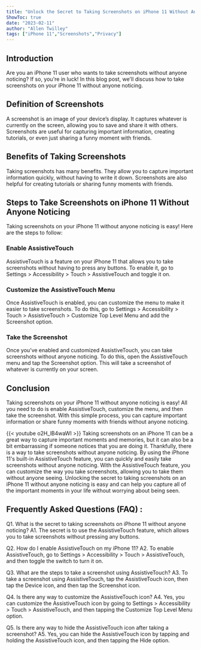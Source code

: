 ```yaml
---
title: "Unlock the Secret to Taking Screenshots on iPhone 11 Without Anyone Noticing!"
ShowToc: true 
date: "2023-02-11"
author: "Allen Twilley" 
tags: ["iPhone 11","Screenshots","Privacy"]
---
```

## Introduction

Are you an iPhone 11 user who wants to take screenshots without anyone noticing? If so, you're in luck! In this blog post, we'll discuss how to take screenshots on your iPhone 11 without anyone noticing. 

## Definition of Screenshots

A screenshot is an image of your device’s display. It captures whatever is currently on the screen, allowing you to save and share it with others. Screenshots are useful for capturing important information, creating tutorials, or even just sharing a funny moment with friends. 

## Benefits of Taking Screenshots

Taking screenshots has many benefits. They allow you to capture important information quickly, without having to write it down. Screenshots are also helpful for creating tutorials or sharing funny moments with friends. 

## Steps to Take Screenshots on iPhone 11 Without Anyone Noticing

Taking screenshots on your iPhone 11 without anyone noticing is easy! Here are the steps to follow: 

### Enable AssistiveTouch

AssistiveTouch is a feature on your iPhone 11 that allows you to take screenshots without having to press any buttons. To enable it, go to Settings > Accessibility > Touch > AssistiveTouch and toggle it on. 

### Customize the AssistiveTouch Menu

Once AssistiveTouch is enabled, you can customize the menu to make it easier to take screenshots. To do this, go to Settings > Accessibility > Touch > AssistiveTouch > Customize Top Level Menu and add the Screenshot option. 

### Take the Screenshot

Once you’ve enabled and customized AssistiveTouch, you can take screenshots without anyone noticing. To do this, open the AssistiveTouch menu and tap the Screenshot option. This will take a screenshot of whatever is currently on your screen. 

## Conclusion

Taking screenshots on your iPhone 11 without anyone noticing is easy! All you need to do is enable AssistiveTouch, customize the menu, and then take the screenshot. With this simple process, you can capture important information or share funny moments with friends without anyone noticing.

{{< youtube o2H_lB4waWI >}} 
Taking screenshots on an iPhone 11 can be a great way to capture important moments and memories, but it can also be a bit embarrassing if someone notices that you are doing it. Thankfully, there is a way to take screenshots without anyone noticing. By using the iPhone 11's built-in AssistiveTouch feature, you can quickly and easily take screenshots without anyone noticing. With the AssistiveTouch feature, you can customize the way you take screenshots, allowing you to take them without anyone seeing. Unlocking the secret to taking screenshots on an iPhone 11 without anyone noticing is easy and can help you capture all of the important moments in your life without worrying about being seen.

## Frequently Asked Questions (FAQ) :
Q1. What is the secret to taking screenshots on iPhone 11 without anyone noticing?
A1. The secret is to use the AssistiveTouch feature, which allows you to take screenshots without pressing any buttons.

Q2. How do I enable AssistiveTouch on my iPhone 11?
A2. To enable AssistiveTouch, go to Settings > Accessibility > Touch > AssistiveTouch, and then toggle the switch to turn it on.

Q3. What are the steps to take a screenshot using AssistiveTouch?
A3. To take a screenshot using AssistiveTouch, tap the AssistiveTouch icon, then tap the Device icon, and then tap the Screenshot icon.

Q4. Is there any way to customize the AssistiveTouch icon?
A4. Yes, you can customize the AssistiveTouch icon by going to Settings > Accessibility > Touch > AssistiveTouch, and then tapping the Customize Top Level Menu option.

Q5. Is there any way to hide the AssistiveTouch icon after taking a screenshot?
A5. Yes, you can hide the AssistiveTouch icon by tapping and holding the AssistiveTouch icon, and then tapping the Hide option.


